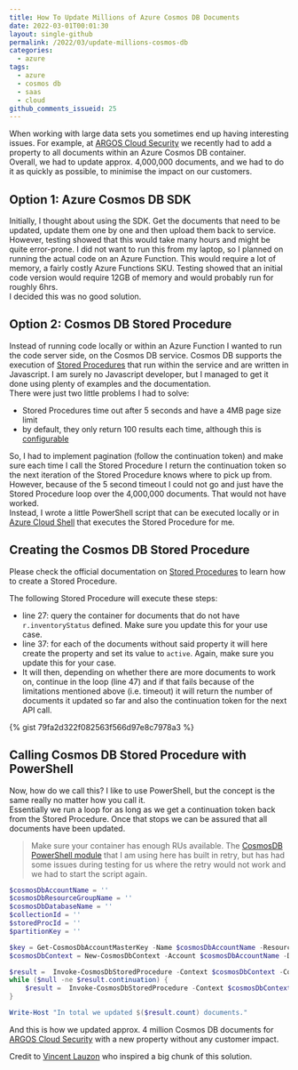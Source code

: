 ```yaml
---
title: How To Update Millions of Azure Cosmos DB Documents
date: 2022-03-01T00:01:30
layout: single-github
permalink: /2022/03/update-millions-cosmos-db
categories:
  - azure
tags:
  - azure
  - cosmos db
  - saas
  - cloud
github_comments_issueid: 25
---
```


When working with large data sets you sometimes end up having interesting issues. For example, at <a href="https://argos-security.io" target="_blank">ARGOS Cloud Security</a> we recently had to add a property to all documents within an Azure Cosmos DB container.<br>
Overall, we had to update approx. 4,000,000 documents, and we had to do it as quickly as possible, to minimise the impact on our customers.

## Option 1: Azure Cosmos DB SDK

Initially, I thought about using the SDK. Get the documents that need to be updated, update them one by one and then upload them back to service. However, testing showed that this would take many hours and might be quite error-prone. I did not want to run this from my laptop, so I planned on running the actual code on an Azure Function. This would require a lot of memory, a fairly costly Azure Functions SKU. Testing showed that an initial code version would require 12GB of memory and would probably run for roughly 6hrs.<br>
I decided this was no good solution.

## Option 2: Cosmos DB Stored Procedure

Instead of running code locally or within an Azure Function I wanted to run the code server side, on the Cosmos DB service. Cosmos DB supports the execution of <a href="https://docs.microsoft.com/en-us/azure/cosmos-db/sql/how-to-write-stored-procedures-triggers-udfs?tabs=javascript" target="_blank">Stored Procedures</a> that run within the service and are written in Javascript. I am surely no Javascript developer, but I managed to get it done using plenty of examples and the documentation.<br>
There were just two little problems I had to solve:

- Stored Procedures time out after 5 seconds and have a 4MB page size limit
- by default, they only return 100 results each time, although this is <a href="https://docs.microsoft.com/en-us/javascript/api/@azure/cosmos/feedoptions?view=azure-node-latest#maxItemCount" target="_blank">configurable</a>

So, I had to implement pagination (follow the continuation token) and make sure each time I call the Stored Procedure I return the continuation token so the next iteration of the Stored Procedure knows where to pick up from. However, because of the 5 second timeout I could not go and just have the Stored Procedure loop over the 4,000,000 documents. That would not have worked.<br>
Instead, I wrote a little PowerShell script that can be executed locally or in <a href="https://shell.azure.com" target="_blank">Azure Cloud Shell</a> that executes the Stored Procedure for me.

## Creating the Cosmos DB Stored Procedure

Please check the official documentation on <a href="https://docs.microsoft.com/en-us/azure/cosmos-db/sql/how-to-write-stored-procedures-triggers-udfs?tabs=javascript" target="_blank">Stored Procedures</a> to learn how to create a Stored Procedure.<br>

The following Stored Procedure will execute these steps:

- line 27: query the container for documents that do not have `r.inventoryStatus` defined. Make sure you update this for your use case.
- line 37: for each of the documents without said property it will here create the property and set its value to `active`. Again, make sure you update this for your case.
- It will then, depending on whether there are more documents to work on, continue in the loop (line 47) and if that fails because of the limitations mentioned above (i.e. timeout) it will return the number of documents it updated so far and also the continuation token for the next API call.

{% gist 79fa2d322f082563f566d97e8c7978a3 %}

## Calling Cosmos DB Stored Procedure with PowerShell

Now, how do we call this? I like to use PowerShell, but the concept is the same really no matter how you call it.<br>
Essentially we run a loop for as long as we get a continuation token back from the Stored Procedure. Once that stops we can be assured that all documents have been updated.<br>

> Make sure your container has enough RUs available. The <a href="https://github.com/PlagueHO/CosmosDB" target="_blank">CosmosDB PowerShell module</a> that I am using here has built in retry, but has had some issues during testing for us where the retry would not work and we had to start the script again.

```powershell
$cosmosDbAccountName = ''
$cosmosDbResourceGroupName = ''
$cosmosDbDatabaseName = ''
$collectionId = ''
$storedProcId = ''
$partitionKey = ''

$key = Get-CosmosDbAccountMasterKey -Name $cosmosDbAccountName -ResourceGroupName $cosmosDbResourceGroupName
$cosmosDbContext = New-CosmosDbContext -Account $cosmosDbAccountName -Database $cosmosDbDatabaseName -Key $key

$result =  Invoke-CosmosDbStoredProcedure -Context $cosmosDbContext -CollectionId $collectionId -Id $storedProcId -PartitionKey $partitionKey -Verbose
while ($null -ne $result.continuation) {
    $result =  Invoke-CosmosDbStoredProcedure -Context $cosmosDbContext -CollectionId $collectionId -Id $storedProcId -PartitionKey $partitionKey -StoredProcedureParameter $result.continuation
} 

Write-Host "In total we updated $($result.count) documents."
```

And this is how we updated approx. 4 million Cosmos DB documents for <a href="https://argos-security.io" target="_blank">ARGOS Cloud Security</a> with a new property without any customer impact.

Credit to <a href="https://vincentlauzon.com/2018/06/27/cosmos-db-stored-procedures-handling-continuation/" target="_blank">Vincent Lauzon</a> who inspired a big chunk of this solution.
